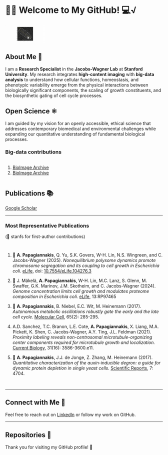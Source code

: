 # 🧪🔬 Welcome to My GitHub! 💻√

![SPT](https://github.com/alexSysBio/alexSysBio/blob/main/particle_tracking.gif)

## About Me 👤
I am a **Research Specialist** in the **Jacobs-Wagner Lab** at **Stanford University**. My research integrates **high-content imaging** with **big-data analysis** to understand how cellular functions, homeostasis, and phenotypic variability emerge from the physical interactions between biologically significant components, the scaling of growth constituents, and the biosynthetic gating of cell cycle processes. 

## Open Science ⚛️
I am guided by my vision for an openly accessible, ethical science that addresses contemporary biomedical and environmental challenges while expanding our quantitative understanding of fundamental biological processes.

### Big-data contributions ###

<div style="display: flex; flex-direction: column; align-items: flex-start;">
    
1. [BioImage Archive](https://www.ebi.ac.uk/biostudies/bioimages/studies/S-BIAD1658)
2. [BioImage Archive](https://www.ebi.ac.uk/biostudies/bioimages/studies/S-BIAD1350)

</div>


## Publications 📚
[Google Scholar](https://scholar.google.com/citations?user=sxnPVMcAAAAJ&hl=en)

---

### Most Representative Publications ###
(🌟 stanfs for first-author contributions)

<div style="display: flex; flex-direction: column; align-items: flex-start;">
    
1. 🌟 **A. Papagiannakis**, Q. Yu, S.K. Govers, W-H. Lin, N.S. Wingreen, and C. Jacobs-Wagner (2025).
   *Nonequilibrium polysome dynamics promote chromosome segregation and its coupling to cell growth in Escherichia coli.* 
   [eLife](https://doi.org/10.7554/eLife.104276.3), doi: [10.7554/eLife.104276.3](https://doi.org/10.7554/eLife.104276.3)  

2. 🌟 J. Mäkelä, **A. Papagiannakis**, W-H. Lin, M.C. Lanz, S. Glenn, M. Swaffer, G.K. Marinov, J.M. Skotheim, and C. Jacobs-Wagner (2024).
   *Genome concentration limits cell growth and modulates proteome composition in Escherichia coli.* 
   [eLife](https://elifesciences.org/articles/97465), 13:RP97465  

3. 🌟 **A. Papagiannakis**, B. Niebel, E.C. Wit, M. Heinemann (2017).
   *Autonomous metabolic oscillations robustly gate the early and the late cell cycle.* 
   [Molecular Cell](https://pubmed.ncbi.nlm.nih.gov/27989441/), 65(2): 285-295.  

4. A.D. Sanchez, T.C. Branon, L.E. Cote, **A. Papagiannakis**, X. Liang, M.A. Pickett, K. Shen, C. Jacobs-Wagner, A.Y. Ting, J.L. Feldman (2021). 
   *Proximity labeling reveals non-centrosomal microtubule-organizing center components required for microtubule growth and localization.* 
   [Current Biology](https://pubmed.ncbi.nlm.nih.gov/34242576/), 31(16): 3586-3600.e11.  

5. 🌟 **A. Papagiannakis**, J.J. de Jonge, Z. Zhang, M. Heinemann (2017).
   *Quantitative characterization of the auxin-inducible degron: a guide for dynamic protein depletion in single yeast cells.* 
   [Scientific Reports](https://www.nature.com/articles/s41598-017-04791-6), 7: 4704.  

</div>

---


## Connect with Me 🤝
Feel free to reach out on [LinkedIn](https://www.linkedin.com/in/alex-papagiannakis-singlecells/) or follow my work on GitHub.

---

## Repositories 🌳


Thank you for visiting my GitHub profile! 🚀
